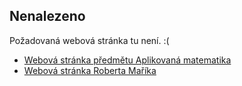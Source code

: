 ## Nenalezeno

Požadovaná webová stránka tu není. :(

* [Webová stránka předmětu Aplikovaná matematika](https://robert-marik.github.io/pages/am/) 
* [Webová stránka Roberta Maříka](https://robert-marik.github.io/)
